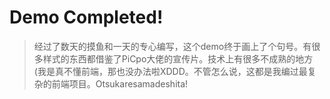 # Demo Completed!

> 经过了数天的摸鱼和一天的专心编写，这个demo终于画上了个句号。有很多样式的东西都借鉴了PiCpo大佬的宣传片。技术上有很多不成熟的地方(我是真不懂前端，那也没办法啦XDDD。不管怎么说，这都是我编过最复杂的前端项目。Otsukaresamadeshita!
